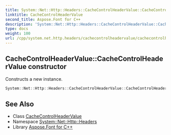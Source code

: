 ```yaml
---
title: System::Net::Http::Headers::CacheControlHeaderValue::CacheControlHeaderValue constructor
linktitle: CacheControlHeaderValue
second_title: Aspose.Font for C++
description: 'System::Net::Http::Headers::CacheControlHeaderValue::CacheControlHeaderValue constructor. Constructs a new instance in C++.'
type: docs
weight: 100
url: /cpp/system.net.http.headers/cachecontrolheadervalue/cachecontrolheadervalue/
---
```

## CacheControlHeaderValue::CacheControlHeaderValue constructor


Constructs a new instance.

```cpp
System::Net::Http::Headers::CacheControlHeaderValue::CacheControlHeaderValue()
```

## See Also

* Class [CacheControlHeaderValue](../)
* Namespace [System::Net::Http::Headers](../../)
* Library [Aspose.Font for C++](../../../)

